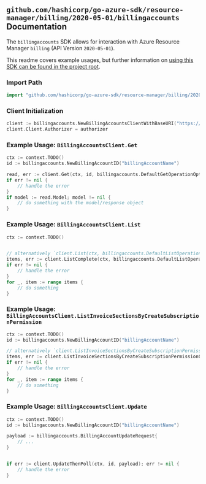 
## `github.com/hashicorp/go-azure-sdk/resource-manager/billing/2020-05-01/billingaccounts` Documentation

The `billingaccounts` SDK allows for interaction with Azure Resource Manager `billing` (API Version `2020-05-01`).

This readme covers example usages, but further information on [using this SDK can be found in the project root](https://github.com/hashicorp/go-azure-sdk/tree/main/docs).

### Import Path

```go
import "github.com/hashicorp/go-azure-sdk/resource-manager/billing/2020-05-01/billingaccounts"
```


### Client Initialization

```go
client := billingaccounts.NewBillingAccountsClientWithBaseURI("https://management.azure.com")
client.Client.Authorizer = authorizer
```


### Example Usage: `BillingAccountsClient.Get`

```go
ctx := context.TODO()
id := billingaccounts.NewBillingAccountID("billingAccountName")

read, err := client.Get(ctx, id, billingaccounts.DefaultGetOperationOptions())
if err != nil {
	// handle the error
}
if model := read.Model; model != nil {
	// do something with the model/response object
}
```


### Example Usage: `BillingAccountsClient.List`

```go
ctx := context.TODO()


// alternatively `client.List(ctx, billingaccounts.DefaultListOperationOptions())` can be used to do batched pagination
items, err := client.ListComplete(ctx, billingaccounts.DefaultListOperationOptions())
if err != nil {
	// handle the error
}
for _, item := range items {
	// do something
}
```


### Example Usage: `BillingAccountsClient.ListInvoiceSectionsByCreateSubscriptionPermission`

```go
ctx := context.TODO()
id := billingaccounts.NewBillingAccountID("billingAccountName")

// alternatively `client.ListInvoiceSectionsByCreateSubscriptionPermission(ctx, id)` can be used to do batched pagination
items, err := client.ListInvoiceSectionsByCreateSubscriptionPermissionComplete(ctx, id)
if err != nil {
	// handle the error
}
for _, item := range items {
	// do something
}
```


### Example Usage: `BillingAccountsClient.Update`

```go
ctx := context.TODO()
id := billingaccounts.NewBillingAccountID("billingAccountName")

payload := billingaccounts.BillingAccountUpdateRequest{
	// ...
}


if err := client.UpdateThenPoll(ctx, id, payload); err != nil {
	// handle the error
}
```
